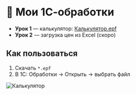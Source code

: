 # 🧮 Мои 1С-обработки
- **Урок 1** — калькулятор: [Калькулятор.epf](./Калькулятор.epf)  
- **Урок 2** — загрузка цен из Excel (скоро)

## Как пользоваться
1. Скачать `*.epf`  
2. В 1С: Обработки → Открыть → выбрать файл

![Калькулятор](https://github.com/user-attachments/assets/25abb837-6af4-471f-8308-86bad3be731e)
